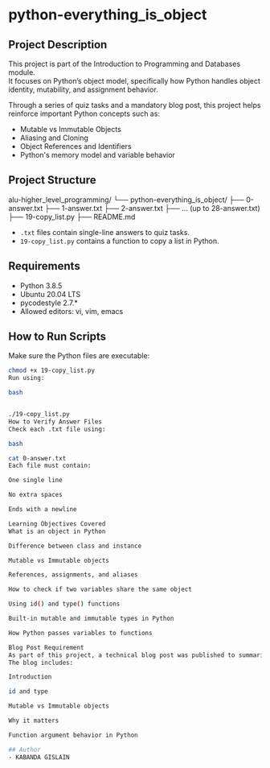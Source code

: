 # python-everything_is_object

## Project Description

This project is part of the Introduction to Programming and Databases module.  
It focuses on Python’s object model, specifically how Python handles object identity, mutability, and assignment behavior.

Through a series of quiz tasks and a mandatory blog post, this project helps reinforce important Python concepts such as:
- Mutable vs Immutable Objects
- Aliasing and Cloning
- Object References and Identifiers
- Python's memory model and variable behavior

## Project Structure

alu-higher_level_programming/
└── python-everything_is_object/
├── 0-answer.txt
├── 1-answer.txt
├── 2-answer.txt
├── ... (up to 28-answer.txt)
├── 19-copy_list.py
├── README.md



- `.txt` files contain single-line answers to quiz tasks.
- `19-copy_list.py` contains a function to copy a list in Python.

## Requirements

- Python 3.8.5
- Ubuntu 20.04 LTS
- pycodestyle 2.7.*
- Allowed editors: vi, vim, emacs

## How to Run Scripts

Make sure the Python files are executable:

```bash
chmod +x 19-copy_list.py
Run using:

bash


./19-copy_list.py
How to Verify Answer Files
Check each .txt file using:

bash

cat 0-answer.txt
Each file must contain:

One single line

No extra spaces

Ends with a newline

Learning Objectives Covered
What is an object in Python

Difference between class and instance

Mutable vs Immutable objects

References, assignments, and aliases

How to check if two variables share the same object

Using id() and type() functions

Built-in mutable and immutable types in Python

How Python passes variables to functions

Blog Post Requirement
As part of this project, a technical blog post was published to summarize these concepts.
The blog includes:

Introduction

id and type

Mutable vs Immutable objects

Why it matters

Function argument behavior in Python

## Author
- KABANDA GISLAIN
